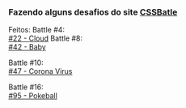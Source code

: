 ### Fazendo alguns desafios do site [CSSBatle](https://cssbattle.dev/)

Feitos:
Battle #4:</br>
  [#22 - Cloud](https://codepen.io/gblcintra/pen/qBPdowq)
Battle #8:</br>
  [#42 - Baby](https://codepen.io/gblcintra/pen/bGrvNMy)</br>

Battle #10:</br>
  [#47 - Corona Virus](https://codepen.io/gblcintra/pen/MWEYeLa)</br>

Battle #16:</br>
  [#95 - Pokeball](https://codepen.io/gblcintra/pen/jOGEgYb)</br>